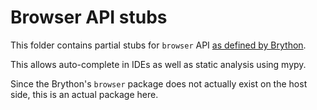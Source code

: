# Browser API stubs

This folder contains partial stubs for `browser` API
[as defined by Brython](https://brython.info/static_doc/3.12/en/browser.html).

This allows auto-complete in IDEs as well as static analysis using mypy.

Since the Brython's `browser` package does not actually exist on the host side,
this is an actual package here.
